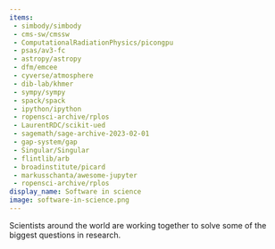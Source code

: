 ```yaml
---
items:
 - simbody/simbody
 - cms-sw/cmssw
 - ComputationalRadiationPhysics/picongpu
 - psas/av3-fc
 - astropy/astropy
 - dfm/emcee
 - cyverse/atmosphere
 - dib-lab/khmer
 - sympy/sympy
 - spack/spack
 - ipython/ipython
 - ropensci-archive/rplos
 - LaurentRDC/scikit-ued
 - sagemath/sage-archive-2023-02-01
 - gap-system/gap
 - Singular/Singular
 - flintlib/arb
 - broadinstitute/picard
 - markusschanta/awesome-jupyter
 - ropensci-archive/rplos
display_name: Software in science
image: software-in-science.png
---
```

Scientists around the world are working together to solve some of the biggest questions in research.
